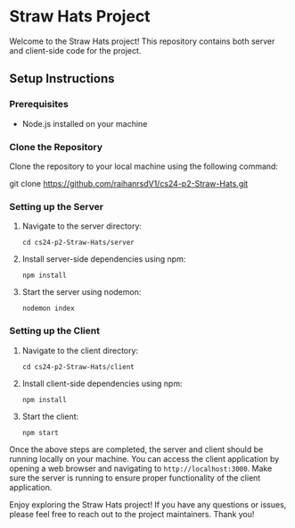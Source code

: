 # Straw Hats Project

Welcome to the Straw Hats project! This repository contains both server and client-side code for the project.

## Setup Instructions

### Prerequisites

- Node.js installed on your machine

### Clone the Repository

Clone the repository to your local machine using the following command:

git clone https://github.com/raihanrsdV1/cs24-p2-Straw-Hats.git


### Setting up the Server

1. Navigate to the server directory:
    ```
    cd cs24-p2-Straw-Hats/server
    ```

2. Install server-side dependencies using npm:
    ```
    npm install
    ```

3. Start the server using nodemon:
    ```
    nodemon index
    ```

### Setting up the Client

1. Navigate to the client directory:
    ```
    cd cs24-p2-Straw-Hats/client
    ```

2. Install client-side dependencies using npm:
    ```
    npm install
    ```

3. Start the client:
    ```
    npm start
    ```

Once the above steps are completed, the server and client should be running locally on your machine. You can access the client application by opening a web browser and navigating to `http://localhost:3000`. Make sure the server is running to ensure proper functionality of the client application.

Enjoy exploring the Straw Hats project! If you have any questions or issues, please feel free to reach out to the project maintainers. Thank you!
